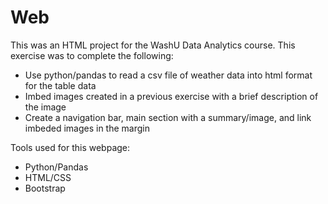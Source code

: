 # Web

This was an HTML project for the WashU Data Analytics course. This exercise was to complete the following:

- Use python/pandas to read a csv file of weather data into html format for the table data
- Imbed images created in a previous exercise with a brief description of the image 
- Create a navigation bar, main section with a summary/image, and link imbeded images in the margin

Tools used for this webpage:
- Python/Pandas
- HTML/CSS
- Bootstrap
